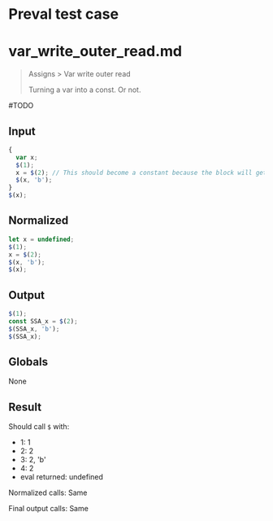 # Preval test case

# var_write_outer_read.md

> Assigns > Var write outer read
>
> Turning a var into a const. Or not.

#TODO

## Input

`````js filename=intro
{
  var x;
  $(1);
  x = $(2); // This should become a constant because the block will get eliminated
  $(x, 'b');
}
$(x);
`````

## Normalized

`````js filename=intro
let x = undefined;
$(1);
x = $(2);
$(x, 'b');
$(x);
`````

## Output

`````js filename=intro
$(1);
const SSA_x = $(2);
$(SSA_x, 'b');
$(SSA_x);
`````

## Globals

None

## Result

Should call `$` with:
 - 1: 1
 - 2: 2
 - 3: 2, 'b'
 - 4: 2
 - eval returned: undefined

Normalized calls: Same

Final output calls: Same
